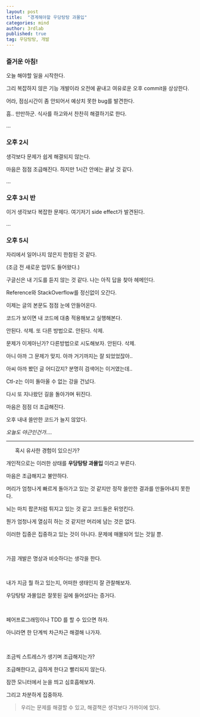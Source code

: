 ```yaml
---
layout: post
title:  "경계해야할 우당탕탕 과몰입"
categories: mind
author: 3rdlab
published: true
tag: 우당탕탕, 개발
---
```


### 즐거운 아침!

오늘 해야할 일을 시작한다.

그리 복잡하지 않은 기능 개발이라 오전에 끝내고 여유로운 오후 commit을 상상한다.

어라, 점심시간이 좀 안되어서 예상치 못한 bug를 발견한다.

흠.. 만만하군. 식사를 하고와서 찬찬히 해결하기로 한다.

...

### 오후 2시

생각보다 문제가 쉽게 해결되지 않는다.

마음은 점점 조급해진다. 하지만 1시간 안에는 끝날 것 같다.

...

### 오후 3시 반

이거 생각보다 복잡한 문제다. 여기저기 side effect가 발견된다.

...

### 오후 5시

자리에서 일어나지 않은지 한참된 것 같다. 

(조금 전 새로운 업무도 들어왔다.)


구글신은 내 기도를 듣지 않는 것 같다. 나는 아직 답을 찾아 헤메인다.

Reference와 StackOverflow를 정신없이 오간다.

이제는 글의 본문도 점점 눈에 안들어온다.

코드가 보이면 내 코드에 대충 적용해보고 실행해본다.

안된다. 삭제. 또 다른 방법으로. 안된다. 삭제.

문제가 이게아닌가? 다른방법으로 시도해보자. 안된다. 삭제.

아니 아까 그 문제가 맞지. 아까 거기까지는 잘 되었었잖아..

아씨 아까 봤던 글 어디갔지? 분명히 검색어는 이거였는데..

Ctl-z는 이미 돌아올 수 없는 강을 건넜다.

다시 또 지나왔던 길을 돌아가며 뒤진다.

마음은 점점 더 조급해진다. 

오후 내내 쓸만한 코드가 늘지 않았다.

*오늘도 야근인건가....*
&nbsp;
&nbsp;
&nbsp;

-------
&nbsp;
&nbsp;
&nbsp;
혹시 유사한 경험이 있으신가?

개인적으로는 이러한 상태를 **우당탕탕 과몰입** 이라고 부른다.

마음은 조급해지고 불안하다.

머리가 엄청나게 빠르게 돌아가고 있는 것 같지만 정작 쓸만한 결과를 만들어내지 못한다. 

뇌는 마치 팝콘처럼 튀지고 있는 것 같고 코드들은 뒤엉킨다.

뭔가 엄청나게 열심히 하는 것 같지만 머리에 남는 것은 없다.

이러한 집중은 집중하고 있는 것이 아니다. 문제에 매몰되어 있는 것일 뿐.

&nbsp;

가끔 개발은 명상과 비슷하다는 생각을 한다.

&nbsp;


내가 지금 뭘 하고 있는지, 어떠한 생태인지 잘 관찰해보자.

우당탕탕 과몰입은 잘못된 길에 들어섰다는 증거다.

&nbsp;


페어프로그래밍이나 TDD 를 할 수 있으면 하자.

아니라면 한 단계씩 차근차근 해결해 나가자.

&nbsp;


조금씩 스트레스가 생기며 조급해지는가?

조급해한다고, 급하게 한다고 빨리되지 않는다.

잠깐 모니터에서 눈을 띄고 심호흡해보자.

그리고 차분하게 집중하자.

>우리는 문제를 해결할 수 있고, 해결책은 생각보다 가까이에 있다.

